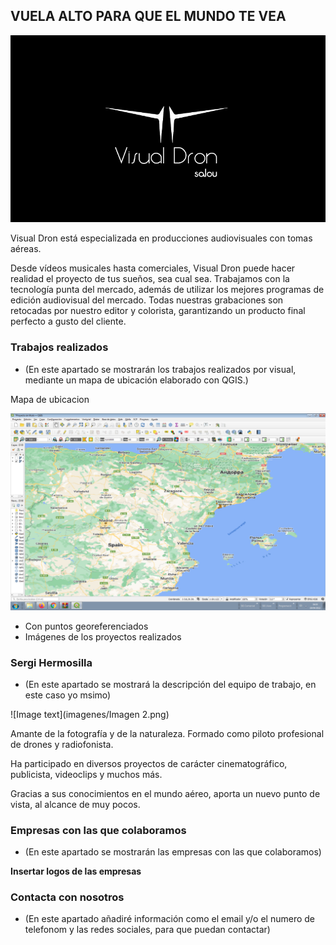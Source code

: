 ## VUELA ALTO PARA QUE EL MUNDO TE VEA

![Image text](imagenes/VDS.jpg)

Visual Dron está especializada en producciones audiovisuales con tomas aéreas.

Desde vídeos musicales hasta comerciales, Visual Dron puede hacer realidad el proyecto de tus sueños, sea cual sea. Trabajamos con la tecnología punta del mercado, además de utilizar los mejores programas de edición audiovisual del mercado. Todas nuestras grabaciones son retocadas por nuestro editor y colorista, garantizando un producto final perfecto a gusto del cliente.

### Trabajos realizados

- (En este apartado se mostrarán los trabajos realizados por visual, mediante un mapa de ubicación elaborado con QGIS.)


Mapa de ubicacion


![Image text](mapas/Ubi.png)


- Con puntos georeferenciados
- Imágenes de los proyectos realizados

### Sergi Hermosilla

- (En este apartado se mostrará la descripción del equipo de trabajo, en este caso yo msimo)


![Image text](imagenes/Imagen 2.png)


Amante de la fotografía y de la naturaleza. Formado como piloto profesional de drones y radiofonista.

Ha participado en diversos proyectos de carácter cinematográfico, publicista, videoclips y muchos más.

Gracias a sus conocimientos en el mundo aéreo, aporta un nuevo punto de vista, al alcance de muy pocos.


### Empresas con las que colaboramos

- (En este apartado se mostrarán las empresas con las que colaboramos)

**Insertar logos de las empresas**

### Contacta con nosotros

- (En este apartado añadiré información como el email y/o el numero de telefonom y las redes sociales, para que puedan contactar)
